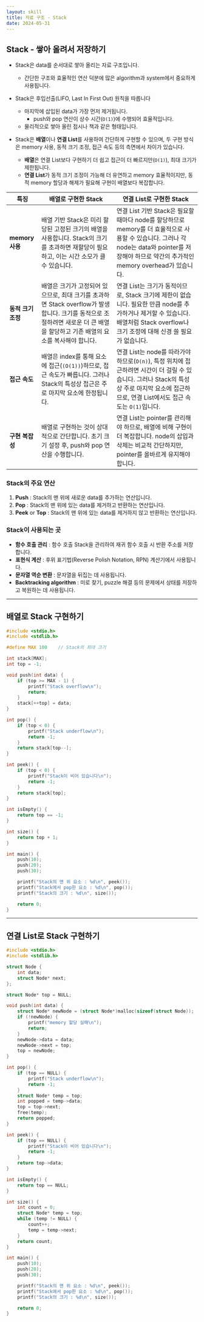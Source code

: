 ```yaml
---
layout: skill
title: 자료 구조 - Stack
date: 2024-05-31
---
```





## Stack - 쌓아 올려서 저장하기

- Stack은 data를 순서대로 쌓아 올리는 자료 구조입니다.
    - 간단한 구조와 효율적인 연산 덕분에 많은 algorithm과 system에서 중요하게 사용됩니다.

- Stack은 후입선출(LIFO, Last In First Out) 원칙을 따릅니다
    - 마지막에 삽입된 data가 가장 먼저 제거됩니다.
        - push와 pop 연산이 상수 시간(`O(1)`)에 수행되어 효율적입니다.
    - 물리적으로 쌓아 올린 접시나 책과 같은 형태입니다.

- Stack은 **배열**이나 **연결 List**를 사용하여 간단하게 구현할 수 있으며, 두 구현 방식은 memory 사용, 동적 크기 조정, 접근 속도 등의 측면에서 차이가 있습니다.
    - **배열**은 연결 List보다 구현하기 더 쉽고 접근이 더 빠르지만(`O(1)`), 최대 크기가 제한됩니다.
    - **연결 List**가 동적 크기 조정이 가능해 더 유연하고 memory 효율적이지만, 동적 memory 할당과 해제가 필요해 구현이 배열보다 복잡합니다.

| 특징 | 배열로 구현한 Stack | 연결 List로 구현한 Stack |
| --- | --- | --- |
| **memory 사용** | 배열 기반 Stack은 미리 할당된 고정된 크기의 배열을 사용합니다. Stack의 크기를 초과하면 재할당이 필요하고, 이는 시간 소모가 클 수 있습니다. | 연결 List 기반 Stack은 필요할 때마다 node를 할당하므로 memory를 더 효율적으로 사용할 수 있습니다. 그러나 각 node는 data와 pointer를 저장해야 하므로 약간의 추가적인 memory overhead가 있습니다. |
| **동적 크기 조정** | 배열은 크기가 고정되어 있으므로, 최대 크기를 초과하면 Stack overflow가 발생합니다. 크기를 동적으로 조절하려면 새로운 더 큰 배열을 할당하고 기존 배열의 요소를 복사해야 합니다. | 연결 List는 크기가 동적이므로, Stack 크기에 제한이 없습니다. 필요한 만큼 node를 추가하거나 제거할 수 있습니다. 배열처럼 Stack overflow나 크기 조정에 대해 신경 쓸 필요가 없습니다. |
| **접근 속도** | 배열은 index를 통해 요소에 접근(`(O(1))`)하므로, 접근 속도가 빠릅니다. 그러나 Stack의 특성상 접근은 주로 마지막 요소에 한정됩니다. | 연결 List는 node를 따라가야 하므로(`O(n)`), 특정 위치에 접근하려면 시간이 더 걸릴 수 있습니다. 그러나 Stack의 특성상 주로 마지막 요소에 접근하므로, 연결 List에서도 접근 속도는 `O(1)`입니다. |
| **구현 복잡성** | 배열로 구현하는 것이 상대적으로 간단합니다. 초기 크기 설정 후, push와 pop 연산을 수행합니다. | 연결 List는 pointer를 관리해야 하므로, 배열에 비해 구현이 더 복잡합니다. node의 삽입과 삭제는 비교적 간단하지만, pointer를 올바르게 유지해야 합니다. |


### Stack의 주요 연산

1. **Push** : Stack의 맨 위에 새로운 data를 추가하는 연산입니다.
2. **Pop** : Stack의 맨 위에 있는 data를 제거하고 반환하는 연산입니다.
3. **Peek** or **Top** : Stack의 맨 위에 있는 data를 제거하지 않고 반환하는 연산입니다.


### Stack이 사용되는 곳

- **함수 호출 관리** : 함수 호출 Stack을 관리하여 재귀 함수 호출 시 반환 주소를 저장합니다.
- **표현식 계산** : 후위 표기법(Reverse Polish Notation, RPN) 계산기에서 사용됩니다.
- **문자열 역순 변환** : 문자열을 뒤집는 데 사용됩니다.
- **Backtracking algorithm** : 미로 찾기, puzzle 해결 등의 문제에서 상태를 저장하고 복원하는 데 사용됩니다.




---




## 배열로 Stack 구현하기

```c
#include <stdio.h>
#include <stdlib.h>

#define MAX 100    // Stack의 최대 크기

int stack[MAX];
int top = -1;

void push(int data) {
    if (top >= MAX - 1) {
        printf("Stack overflow\n");
        return;
    }
    stack[++top] = data;
}

int pop() {
    if (top < 0) {
        printf("Stack underflow\n");
        return -1;
    }
    return stack[top--];
}

int peek() {
    if (top < 0) {
        printf("Stack이 비어 있습니다\n");
        return -1;
    }
    return stack[top];
}

int isEmpty() {
    return top == -1;
}

int size() {
    return top + 1;
}

int main() {
    push(10);
    push(20);
    push(30);

    printf("Stack의 맨 위 요소 : %d\n", peek());
    printf("Stack에서 pop한 요소 : %d\n", pop());
    printf("Stack의 크기 : %d\n", size());

    return 0;
}
```




---




## 연결 List로 Stack 구현하기

```c
#include <stdio.h>
#include <stdlib.h>

struct Node {
    int data;
    struct Node* next;
};

struct Node* top = NULL;

void push(int data) {
    struct Node* newNode = (struct Node*)malloc(sizeof(struct Node));
    if (!newNode) {
        printf("memory 할당 실패\n");
        return;
    }
    newNode->data = data;
    newNode->next = top;
    top = newNode;
}

int pop() {
    if (top == NULL) {
        printf("Stack underflow\n");
        return -1;
    }
    struct Node* temp = top;
    int popped = temp->data;
    top = top->next;
    free(temp);
    return popped;
}

int peek() {
    if (top == NULL) {
        printf("Stack이 비어 있습니다\n");
        return -1;
    }
    return top->data;
}

int isEmpty() {
    return top == NULL;
}

int size() {
    int count = 0;
    struct Node* temp = top;
    while (temp != NULL) {
        count++;
        temp = temp->next;
    }
    return count;
}

int main() {
    push(10);
    push(20);
    push(30);

    printf("Stack의 맨 위 요소 : %d\n", peek());
    printf("Stack에서 pop한 요소 : %d\n", pop());
    printf("Stack의 크기 : %d\n", size());

    return 0;
}
```
